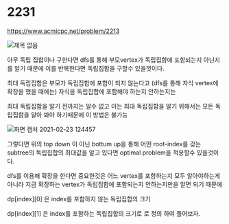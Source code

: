 # 2231

https://www.acmicpc.net/problem/2213

![제목 없음](https://user-images.githubusercontent.com/78835559/108795803-7fa07d80-75ca-11eb-9708-0c8b38d7ab85.png)

아무 독립 집합이나 구한다면 dfs를 통해 부모vertex가 독립집함에 포함되는지 아닌지를 알기 때문에 이를 반복한다면 독립집합을 구할수 있을껏이다.

최대 독립집함은 부모가 독립집합에 포함이 되지 않는다고 (dfs를 통해 자식 vertex에 확장을 했을 때에는) 자식을 독립집합에 포함해야 하는지 안하는지는 

최대 독립집함을 알기 전까지는 알수 없고 이는 최대 독립집함을 알기 위해서는 모든 독립집함을 알아 봐야 하기때문에 이 방법은 불가능


![화면 캡처 2021-02-23 124457](https://user-images.githubusercontent.com/78835559/108799914-f93d6900-75d4-11eb-86c7-767793e05817.png)

그렇다면 위의 top down 이 아닌 bottum up을 통해 어떤 root-index를 갖는 subtree의 독립집합의 최대값을 알고 있다면 optimal problem을 적용할수 있을것이다. 

dfs를 이용해 확장을 한다면 중요한것은 어느 vertex를 포함하는지 모두 알아야하는게 아니라 지금 확장하는 vertex가 독립집합에 포함되는지 안하는지만을
알면 되기 때문에 

dp[index][0] 은 index를 포함하지 않는 독립집합의 크기 

dp[index][1] 은 index를 포함하는 독립집합의 크기로 로 정의 하여 풀어보자. 
